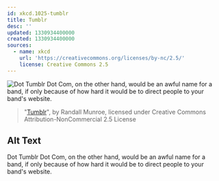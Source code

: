 ```yaml
---
id: xkcd.1025-tumblr
title: Tumblr
desc: ''
updated: 1330934400000
created: 1330934400000
sources:
  - name: xkcd
    url: 'https://creativecommons.org/licenses/by-nc/2.5/'
    license: Creative Commons 2.5
---
```

![Dot Tumblr Dot Com, on the other hand, would be an awful name for a band, if only because of how hard it would be to direct people to your band's website.](https://imgs.xkcd.com/comics/tumblr.png)
> "[Tumblr](https://xkcd.com/1025/)", by Randall Munroe, licensed under Creative Commons Attribution-NonCommercial 2.5 License

## Alt Text
Dot Tumblr Dot Com, on the other hand, would be an awful name for a band, if only because of how hard it would be to direct people to your band's website.
